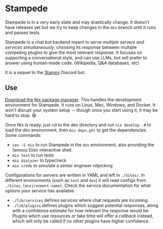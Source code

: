 # Stampede

Stampede is in a very early state and may drastically change. It doesn't have releases yet but we try to keep changes in the `dev` branch until it runs and passes tests.

Stampede is a chat bot backend meant to serve *multiple servers and services simultaneously*, choosing its response between multiple competing plugins to give the most relevant response. It focuses on supporting a conversational style, and can use LLMs, but will prefer to answer using human-made code. (Wikipedia, Q&A databases, etc)

It is a sequel to the [Stampy](https://github.com/StampyAI/stampy) Discord bot.

## Use

[Download the Nix package manager](https://nixos.org/download/). This handles the development environment for Stampede. It runs on Linux, Mac, Windows, and Docker. It won't disrupt your system setup -- though once you start using it, it may be hard to stop. :smile:

Once Nix is ready, just cd to the dev directory and run `nix develop .#` to load the dev environment, then `mix deps.get` to get the dependencies. Some commands:
- `iex -S mix` to run Stampede in the `dev` environment, also providing the famous Elixir interactive shell.
- `mix test` to run tests
- `mix dialyzer` to typecheck
- `mix credo` to simulate a senior engineer nitpicking

Configurations for servers are written in YAML and left in `./Sites/`. In different environments (such as `test` and `dev`) it will read configs from `./Sites_{environment-name}`. Check the service documentation for what options your service has available.

- `./lib/services` defines services where chat requests are incoming.
- `./lib/plugins` defines plugins which suggest potential responses, along with a confidence estimate for how relevant the response would be. Plugins which use resources or take time will offer a *callback* instead, which will only be called if no other plugins have higher confidence.
